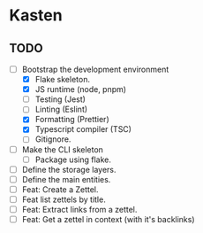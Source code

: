 # Kasten

## TODO

- [ ] Bootstrap the development environment
  - [x] Flake skeleton.
  - [x] JS runtime (node, pnpm)
  - [ ] Testing (Jest)
  - [ ] Linting (Eslint)
  - [x] Formatting (Prettier)
  - [x] Typescript compiler (TSC)
  - [ ] Gitignore.
- [ ] Make the CLI skeleton
  - [ ] Package using flake.
- [ ] Define the storage layers.
- [ ] Define the main entities.
- [ ] Feat: Create a Zettel.
- [ ] Feat list zettels by title.
- [ ] Feat: Extract links from a zettel.
- [ ] Feat: Get a zettel in context (with it's backlinks)
